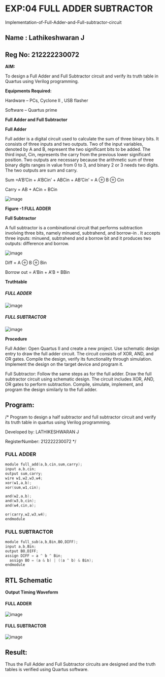 # EXP:04 FULL ADDER SUBTRACTOR

Implementation-of-Full-Adder-and-Full-subtractor-circuit

## Name : Lathikeshwaran J

## Reg No: 212222230072

**AIM:**

To design a Full Adder and Full Subtractor circuit and verify its truth table in Quartus using Verilog programming.

**Equipments Required:**

Hardware – PCs, Cyclone II , USB flasher

Software – Quartus prime

**Full Adder and Full Subtractor**

**Full Adder**

Full adder is a digital circuit used to calculate the sum of three binary bits. It consists of three inputs and two outputs. Two of the input variables, denoted by A and B, represent the two significant bits to be added. The third input, Cin, represents the carry from the previous lower significant position. Two outputs are necessary because the arithmetic sum of three binary digits ranges in value from 0 to 3, and binary 2 or 3 needs two digits. The two outputs are sum and carry.

Sum =A’B’Cin + A’BCin’ + ABCin + AB’Cin’ = A ⊕ B ⊕ Cin 

Carry = AB + ACin + BCin

![image](https://github.com/naavaneetha/FULL_ADDER_SUBTRACTOR/assets/154305477/0f30ba51-5ffb-4198-845f-18e054f675e7)

**Figure -1 FULL ADDER**

**Full Subtractor**

A full subtractor is a combinational circuit that performs subtraction involving three bits, namely minuend, subtrahend, and borrow-in . It accepts three inputs: minuend, subtrahend and a borrow bit and it produces two outputs: difference and borrow.

![image](https://github.com/naavaneetha/FULL_ADDER_SUBTRACTOR/assets/154305477/02b24f51-ab51-4304-9ad6-7b81ffc1ead5)

Diff = A ⊕ B ⊕ Bin 

Borrow out = A'Bin + A'B + BBin

**Truthtable**
##### FULL ADDER

![image](https://github.com/LATHIKESHWARAN/FULL_ADDER_SUBTRACTOR/assets/119393556/a42660dc-3371-45c8-8b1a-4add672b9740)

##### FULL SUBTRACTOR

![image](https://github.com/LATHIKESHWARAN/FULL_ADDER_SUBTRACTOR/assets/119393556/e1ccc671-a85a-4f50-9bc1-9a46afd975b0)



**Procedure**

Full Adder:
Open Quartus II and create a new project.
Use schematic design entry to draw the full adder circuit.
The circuit consists of XOR, AND, and OR gates.
Compile the design, verify its functionality through simulation.
Implement the design on the target device and program it.


Full Subtractor:
Follow the same steps as for the full adder.
Draw the full subtractor circuit using schematic design.
The circuit includes XOR, AND, OR gates to perform subtraction.
Compile, simulate, implement, and program the design similarly to the full adder.

## Program:

/* Program to design a half subtractor and full subtractor circuit and verify its truth table in quartus using Verilog programming. 

Developed by: LATHIKESHWARAN J

RegisterNumber: 212222230072
*/

### FULL ADDER
```C
module full_add(a,b,cin,sum,carry);
input a,b,cin;
output sum,carry;
wire w1,w2,w3,w4;       
xor(w1,a,b);
xor(sum,w1,cin);        

and(w2,a,b);
and(w3,b,cin);
and(w4,cin,a);

or(carry,w2,w3,w4);
endmodule
```

### FULL SUBTRACTOR
```C
module full_sub(a,b,Bin,BO,DIFF);
input a,b,Bin;
output BO,DIFF;
assign DIFF = a ^ b ^ Bin;
  assign BO = (a & b) | ((a ^ b) & Bin);
endmodule
```

## RTL Schematic

**Output Timing Waveform**
#### FULL ADDER
![image](https://github.com/LATHIKESHWARAN/FULL_ADDER_SUBTRACTOR/assets/119393556/08a8b0bd-cbd4-47ef-9dd7-67f216d23fa5)
#### FULL SUBTRACTOR
![image](https://github.com/LATHIKESHWARAN/FULL_ADDER_SUBTRACTOR/assets/119393556/49030cdb-27f6-4145-80eb-d81faf8642ea)



## Result:

Thus the Full Adder and Full Subtractor circuits are designed and the truth tables is verified using Quartus software.



